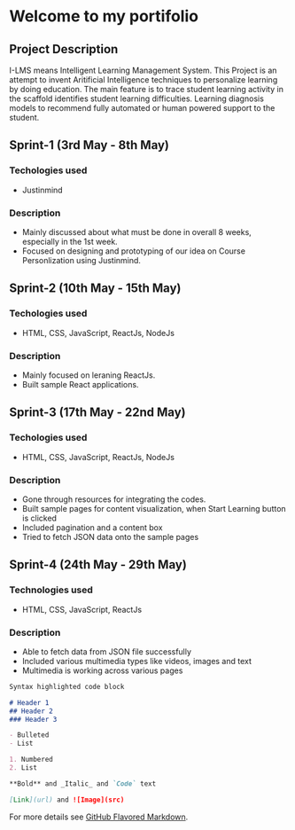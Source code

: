 # Welcome to my portifolio

## Project Description
I-LMS means Intelligent Learning Management System. This Project is an attempt to invent Aritificial Intelligence techniques to personalize learning by doing education. The main feature is to trace student learning activity in the scaffold identifies student learning difficulties. Learning diagnosis models to recommend fully automated or human powered support to the student.

## Sprint-1 (3rd May - 8th May)
### Techologies used 
- Justinmind

### Description
- Mainly discussed about what must be done in overall 8 weeks, especially in the 1st week.
- Focused on designing and prototyping of our idea on Course Personlization using Justinmind.

## Sprint-2 (10th May - 15th May)
### Techologies used 
- HTML, CSS, JavaScript, ReactJs, NodeJs

### Description
- Mainly focused on leraning ReactJs.
- Built sample React applications.

## Sprint-3 (17th May - 22nd May)
### Techologies used 
- HTML, CSS, JavaScript, ReactJs, NodeJs

### Description
- Gone through resources for integrating the codes.
- Built sample pages for content visualization, when Start Learning button is clicked
- Included pagination and a content box
- Tried to fetch JSON data onto the sample pages

## Sprint-4 (24th May - 29th May)
### Technologies used
- HTML, CSS, JavaScript, ReactJs

### Description
- Able to fetch data from JSON file successfully
- Included various multimedia types like videos, images and text
- Multimedia is working across various pages


```markdown
Syntax highlighted code block

# Header 1
## Header 2
### Header 3

- Bulleted
- List

1. Numbered
2. List

**Bold** and _Italic_ and `Code` text

[Link](url) and ![Image](src)
```

For more details see [GitHub Flavored Markdown](https://guides.github.com/features/mastering-markdown/).

